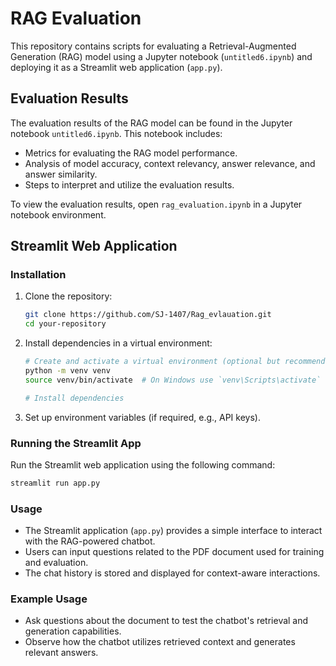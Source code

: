 # RAG Evaluation

This repository contains scripts for evaluating a Retrieval-Augmented Generation (RAG) model using a Jupyter notebook (`untitled6.ipynb`) and deploying it as a Streamlit web application (`app.py`).

## Evaluation Results

The evaluation results of the RAG model can be found in the Jupyter notebook `untitled6.ipynb`. This notebook includes:

- Metrics for evaluating the RAG model performance.
- Analysis of model accuracy, context relevancy, answer relevance, and answer similarity.
- Steps to interpret and utilize the evaluation results.

To view the evaluation results, open `rag_evaluation.ipynb` in a Jupyter notebook environment.

## Streamlit Web Application

### Installation

1. Clone the repository:
   ```bash
   git clone https://github.com/SJ-1407/Rag_evlauation.git
   cd your-repository
   ```

2. Install dependencies in a virtual environment:
   ```bash
   # Create and activate a virtual environment (optional but recommended)
   python -m venv venv
   source venv/bin/activate  # On Windows use `venv\Scripts\activate`
   
   # Install dependencies

   ```

3. Set up environment variables (if required, e.g., API keys).

### Running the Streamlit App

Run the Streamlit web application using the following command:

```bash
streamlit run app.py
```

### Usage

- The Streamlit application (`app.py`) provides a simple interface to interact with the RAG-powered chatbot.
- Users can input questions related to the PDF document used for training and evaluation.
- The chat history is stored and displayed for context-aware interactions.

### Example Usage

- Ask questions about the document to test the chatbot's retrieval and generation capabilities.
- Observe how the chatbot utilizes retrieved context and generates relevant answers.



